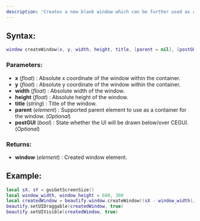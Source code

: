 ```yaml
---
description: 'Creates a new blank window which can be further used as a container for other elements.'
---
```


## **Syntax:**

```lua
window createWindow(x, y, width, height, title, [parent = nil], [postGUI = false])
```

### **Parameters:**
  * **x** \(_float_\) : Absolute x coordinate of the window within the container.
  * **y** \(_float_\) : Absolute y coordinate of the window within the container.
  * **width** \(_float_\) : Absolute width of the window.
  * **height** \(_float_\) : Absolute height of the window.
  * **title** \(_string_\) : Title of the window.
  * **parent** \(_element_\) : Supported parent element to use as a container for the window. \(_Optional_\)
  * **postGUI** \(_bool_\) : State whether the UI will be drawn below/over CEGUI. \(_Optional_\)
### **Returns:**
  * **window** \(_element_\) : Created window element.

## **Example:**

  ```lua
  local sX, sY = guiGetScreenSize()
  local window_width, window_height = 600, 300
  local createdWindow = beautify.window.createWindow((sX - window_width)/2, (sY - window_height)/2, window_width, window_height, "Window #1", nil, false)
  beautify.setUIDraggable(createdWindow, true)
  beautify.setUIVisible(createdWindow, true)
  ```

